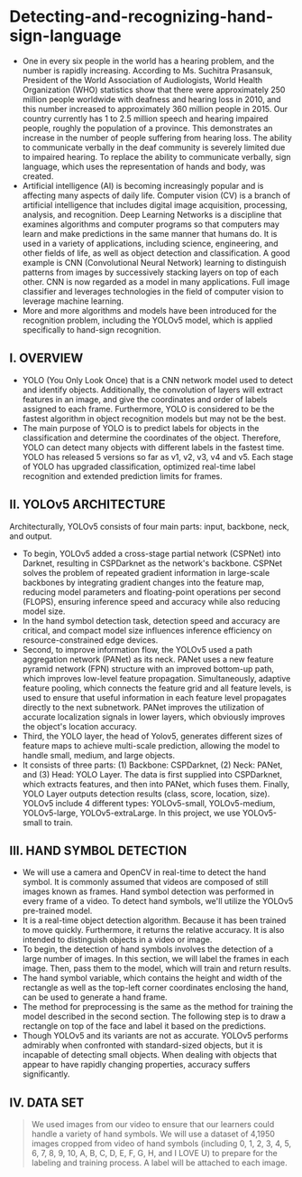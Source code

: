 # Detecting-and-recognizing-hand-sign-language
- One in every six people in the world has a hearing problem, and the number is rapidly increasing. According to Ms. Suchitra Prasansuk, President of the World Association of Audiologists, World Health Organization (WHO) statistics show that there were approximately 250 million people worldwide with deafness and hearing loss in 2010, and this number increased to approximately 360 million people in 2015. Our country currently has 1 to 2.5 million speech and hearing impaired people, roughly the population of a province. This demonstrates an increase in the number of people suffering from hearing loss. The ability to communicate verbally in the deaf community is severely limited due to impaired hearing. To replace the ability to communicate verbally, sign language, which uses the representation of hands and body, was created.
- Artificial intelligence (AI) is becoming increasingly popular and is affecting many aspects of daily life. Computer vision (CV) is a branch of artificial intelligence that includes digital image acquisition, processing, analysis, and recognition. Deep Learning Networks is a discipline that examines algorithms and computer programs so that computers may learn and make predictions in the same manner that humans do. It is used in a variety of applications, including science, engineering, and other fields of life, as well as object detection and classification. A good example is CNN (Convolutional Neural Network) learning to distinguish patterns from images by successively stacking layers on top of each other. CNN is now regarded as a model in many applications. Full image classifier and leverages technologies in the field of computer vision to leverage machine learning.
- More and more algorithms and models have been introduced for the recognition problem, including the YOLOv5 model, which is applied specifically to hand-sign recognition.
## I. OVERVIEW
* YOLO (You Only Look Once) that is a CNN network model used to detect and identify objects. Additionally, the convolution of layers will extract features in an image, and give the coordinates and order of labels assigned to each frame.
Furthermore, YOLO is considered to be the fastest algorithm in object recognition models but may not be the best.
* The main purpose of YOLO is to predict labels for objects in the classification and determine the coordinates of the object. Therefore, YOLO can detect many objects with different labels in the fastest time.
YOLO has released 5 versions so far as v1, v2, v3, v4 and v5. Each stage of YOLO has upgraded classification, optimized real-time label recognition and extended prediction limits for frames.
## II. YOLOv5 ARCHITECTURE
Architecturally, YOLOv5 consists of four main parts: input, backbone, neck, and output.
* To begin, YOLOv5 added a cross-stage partial network (CSPNet) into Darknet, resulting in CSPDarknet as the network's backbone. CSPNet solves the problem of repeated gradient information in large-scale backbones by integrating gradient changes into the feature map, reducing model parameters and floating-point operations per second (FLOPS), ensuring inference speed and accuracy while also reducing model size.
* In the hand symbol detection task, detection speed and accuracy are critical, and compact model size influences inference efficiency on resource-constrained edge devices.
* Second, to improve information flow, the YOLOv5 used a path aggregation network (PANet) as its neck. PANet uses a new feature pyramid network (FPN) structure with an improved bottom-up path, which improves low-level feature propagation. Simultaneously, adaptive feature pooling, which connects the feature grid and all feature levels, is used to ensure that useful information in each feature level propagates directly to the next subnetwork. PANet improves the utilization of accurate localization signals in lower layers, which obviously improves the object's location accuracy.
* Third, the YOLO layer, the head of Yolov5, generates different sizes of feature maps to achieve multi-scale prediction, allowing the model to handle small, medium, and large objects.
* It consists of three parts: (1) Backbone: CSPDarknet, (2) Neck: PANet, and (3) Head: YOLO Layer. The data is first supplied into CSPDarknet, which extracts features, and then into PANet, which fuses them. Finally, YOLO Layer outputs detection results (class, score, location, size). 
YOLOv5 include 4 different types: YOLOv5-small, YOLOv5-medium, YOLOv5-large, YOLOv5-extraLarge. In this project, we use YOLOv5-small to train.
## III. HAND SYMBOL DETECTION
* We will use a camera and OpenCV in real-time to detect the hand symbol. It is commonly assumed that videos are composed of still images known as frames. Hand symbol detection was performed in every frame of a video. To detect hand symbols, we'll utilize the YOLOv5 pre-trained model.
* It is a real-time object detection algorithm. Because it has been trained to move quickly. Furthermore, it returns the relative accuracy. It is also intended to distinguish objects in a video or image.
* To begin, the detection of hand symbols involves the detection of a large number of images. In this section, we will label the frames in each image. Then, pass them to the model, which will train and return results.
* The hand symbol variable, which contains the height and width of the rectangle as well as the top-left corner coordinates enclosing the hand, can be used to generate a hand frame.
* The method for preprocessing is the same as the method for training the model described in the second section. The following step is to draw a rectangle on top of the face and label it based on the predictions.
* Though YOLOv5 and its variants are not as accurate. YOLOv5 performs admirably when confronted with standard-sized objects, but it is incapable of detecting small objects. When dealing with objects that appear to have rapidly changing properties, accuracy suffers significantly.
## IV. DATA SET
>We used images from our video to ensure that our learners could handle a variety of hand symbols. We will use a dataset of 4,1950 images cropped from video of hand symbols (including 0, 1, 2, 3, 4, 5, 6, 7, 8, 9, 10, A, B, C, D, E, F, G, H, and I LOVE U) to prepare for the labeling and training process. A label will be attached to each image.
